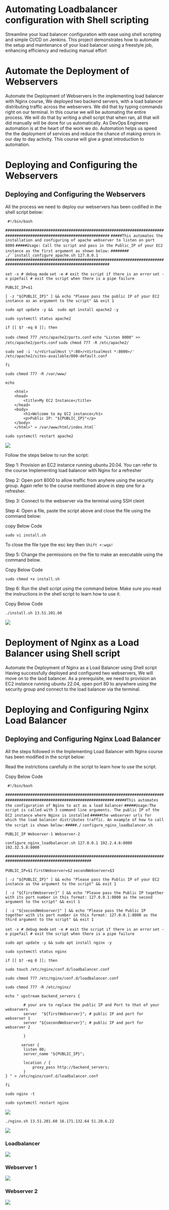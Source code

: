 # Automating Loadbalancer configuration with Shell scripting

Streamline your load balancer configuration with ease using shell scripting and simple CI/CD on Jenkins. This project
demonstrates how to automate the setup and maintenance of your load balancer using a freestyle job, enhancing
efficiency and reducing manual effort

# Automate the Deployment of Webservers
Automate the Deployment of Webservers
In the implementing load balancer with Nginx course, We deployed two backend servers, with a load balancer
distributing traffic across the webservers. We did that by typing commands right on our terminal.
In this course we will be automating the entire process. We will do that by writing a shell script that when ran, all that
will did manually will be done for us automatically. As DevOps Engineers automation is at the heart of the work we do.
Automation helps us speed the the deployment of services and reduce the chance of making errors in our day to day
activity.
This course will give a great introduction to automation.

# Deploying and Configuring the Webservers
## Deploying and Configuring the Webservers

All the process we need to deploy our webservers has been codified in the shell script below:

` #!/bin/bash`

`####################################################################################################################`
`#####This automates the installation and configuring of apache webserver to listen on port 8000`
`#####Usage: Call the script and pass in the Public_IP of your EC2 instance as the first argument as shown below:`
`######## ./``install_configure_apache.sh 127.0.0.1`
`####################################################################################################################`

`set -x # debug mode`
`set -e # exit the script if there is an error`
`set -o pipefail # exit the script when there is a pipe failure`

`PUBLIC_IP=$1`

`[ -z "${PUBLIC_IP}" ] && echo "Please pass the public IP of your EC2 instance as an argument to the script" && exit 1`

`sudo apt update -y &&  sudo apt install apache2 -y`

`sudo systemctl status apache2`

`if [[ $? -eq 0 ]]; then`
    
`sudo chmod 777 /etc/apache2/ports.conf`
    `echo "Listen 8000" >> /etc/apache2/ports.conf`
    `sudo chmod 777 -R /etc/apache2/`

`sudo sed -i 's/<VirtualHost \*:80>/<VirtualHost *:8000>/' /etc/apache2/sites-available/000-default.conf`

`fi`

`sudo chmod 777 -R /var/www/`

`echo`
<!DOCTYPE html>
        <html>
        <head>
            <title>My EC2 Instance</title>
        </head>
        <body>
            <h1>Welcome to my EC2 instance</h1>
            <p>Public IP: "${PUBLIC_IP}"</p>
        </body>
        </html>" > /var/www/html/index.html`

`sudo systemctl restart apache2`

![](Automate_loadbalacer_images/autoscript.png)



Follow the steps below to run the script:

Step 1: Provision an EC2 instance running ubuntu 20.04. You can refer to the course Implementing load balancer with
Nginx for a refresher

Step 2: Open port 8000 to allow traffic from anyhere using the security group. Again refer to the course mentioned
above in step one for a refresher.

Step 3: Connect to the webserver via the terminal using SSH cleint

Step 4: Open a file, paste the script above and close the file using the command below:

copy Below Code

`sudo vi install.sh`

To close the file type the esc key then `Shift +:wqa!`

Step 5: Change the permissions on the file to make an executable using the command below.

Copy Below Code

`sudo chmod +x install.sh`

Step 6: Run the shell script using the command below. Make sure you read the instructions in the shell script to learn how to use it.

Copy Below Code

`./install.sh 13.51.201.60`


![](Automate_loadbalacer_images/success.png)

# Deployment of Nginx as a Load Balancer using Shell script

Automate the Deployment of Nginx as a Load Balancer using Shell script
Having successfully deployed and configured two webservers, We will move on to the laod balancer. As a prerequisite,
we need to provision an EC2 instance running ubuntu 22.04, open port 80 to anywhere using the security group and
connect to the load balancer via the terminal.

# Deploying and Configuring Nginx Load Balancer
## Deploying and Configuring Nginx Load Balancer

All the steps followed in the Implementing Load Balancer with Nginx course has been modified in the script below:

Read the instrictions carefully in the script to learn how to use the script.

Copy Below Code

` #!/bin/bash`

`######################################################################################################################`
`#####This automates the configuration of Nginx to act as a load balancer`
`#####Usage:The script is called with 3 command line arguments. The public IP of the EC2 instance where Nginx is installed`
`#####the webserver urls for which the load balancer distributes traffic. An example of how to call the script is shown below:`
`#####./`
`configure_nginx_loadbalancer.sh`

`PUBLIC_IP Webserver-1 Webserver-2`

`configure_nginx_loadbalancer.sh 127.0.0.1 192.2.4.6:8000  192.32.5.8:8000`

`############################################################################################################`

`PUBLIC_IP=$1`
`firstWebserver=$2`
`secondWebserver=$3`

`[ -z "${PUBLIC_IP}" ] && echo "Please pass the Public IP of your EC2 instance as the argument to the script" && exit 1`

`[ -z "${firstWebserver}" ] && echo "Please pass the Public IP together with its port number in this format: 127.0.0.1:8000 as the second argument to the script" && exit 1`

`[ -z "${secondWebserver}" ] && echo "Please pass the Public IP together with its port number in this format: 127.0.0.1:8000 as the third argument to the script" && exit 1`

`set -x # debug mode`
`set -e # exit the script if there is an error`
`set -o pipefail # exit the script when there is a pipe failure`


`sudo apt update -y && sudo apt install nginx -y`

`sudo systemctl status nginx`

`if [[ $? -eq 0 ]]; then`

`sudo touch /etc/nginx/conf.d/loadbalancer.conf`

`sudo chmod 777 /etc/nginx/conf.d/loadbalancer.conf`

`sudo chmod 777 -R /etc/nginx/`

    
    echo " upstream backend_servers {

            # your are to replace the public IP and Port to that of your webservers
            server  "${firstWebserver}"; # public IP and port for webserser 1
            server "${secondWebserver}"; # public IP and port for webserver 2

            }

           server {
            listen 80;
            server_name "${PUBLIC_IP}";

            location / {
                proxy_pass http://backend_servers;   
            }
    } " > /etc/nginx/conf.d/loadbalancer.conf
`fi`

`sudo nginx -t`

`sudo systemctl restart nginx`


![](Automate_loadbalacer_images/nginx_success.png)

 `./nginx.sh 13.51.201.60 16.171.132.64 51.20.6.22`

![](Automate_loadbalacer_images/success.png)

### Loadbalancer

![](Automate_loadbalacer_images/loadbalancer.png)

### Webserver 1

![](Automate_loadbalacer_images/webserver1.png)

### Webserver 2
![](Automate_loadbalacer_images/webserver2.png)

